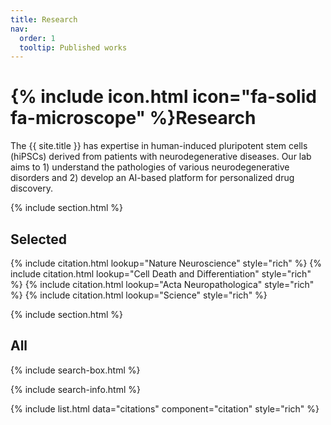 ```yaml
---
title: Research
nav:
  order: 1
  tooltip: Published works
---
```


# {% include icon.html icon="fa-solid fa-microscope" %}Research

The {{ site.title }} has expertise in human-induced pluripotent stem cells (hiPSCs) derived from patients with neurodegenerative diseases. Our lab aims to 1) understand the pathologies of various neurodegenerative disorders and 2) develop an AI-based platform for personalized drug discovery.

{% include section.html %}

## Selected

{% include citation.html lookup="Nature Neuroscience" style="rich" %}
{% include citation.html lookup="Cell Death and Differentiation" style="rich" %}
{% include citation.html lookup="Acta Neuropathologica" style="rich" %}
{% include citation.html lookup="Science" style="rich" %}

{% include section.html %}

## All

{% include search-box.html %}

{% include search-info.html %}

{% include list.html data="citations" component="citation" style="rich" %}

